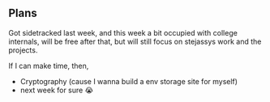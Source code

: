 ## Plans

Got sidetracked last week, and this week a bit occupied with college internals, will be free after that, but will still focus on stejassys work and the projects. 

If I can make time, then,

- Cryptography (cause I wanna build a env storage site for myself)
- next week for sure 😭
